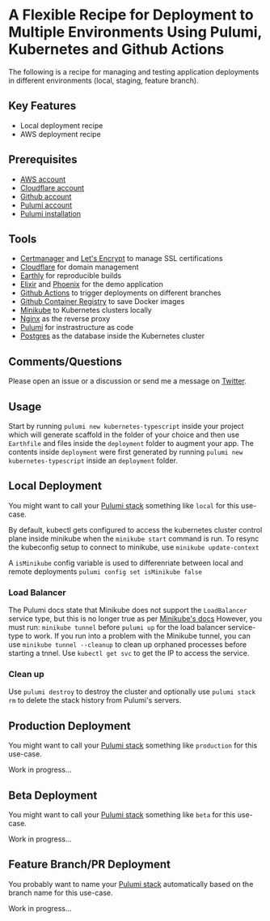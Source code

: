 # A Flexible Recipe for Deployment to Multiple Environments Using Pulumi, Kubernetes and Github Actions
The following is a recipe for managing and testing application deployments in different environments (local, staging, feature branch). 

## Key Features
- Local deployment recipe
- AWS deployment recipe

## Prerequisites
- [AWS account](https://aws.amazon.com/account/)
- [Cloudflare account](https://www.cloudflare.com/en-ca/)
- [Github account](https://github.com)
- [Pulumi account](https://www.pulumi.com/)
- [Pulumi installation](https://www.pulumi.com/docs/get-started/kubernetes/begin/)

## Tools
- [Certmanager](https://github.com/cert-manager/cert-manager) and [Let's Encrypt](https://letsencrypt.org/) to manage SSL certifications
- [Cloudflare](https://www.cloudflare.com/en-ca/) for domain management
- [Earthly](https://earthly.dev/) for reproducible builds
- [Elixir](https://elixir-lang.org/) and [Phoenix](https://www.phoenixframework.org/) for the demo application
- [Github Actions](https://github.com/features/actions) to trigger deployments on different branches
- [Github Container Registry](https://docs.github.com/en/packages/working-with-a-github-packages-registry/working-with-the-container-registry) to save Docker images
- [Minikube](https://minikube.sigs.k8s.io/docs/start/) to Kubernetes clusters locally 
- [Nginx](https://www.nginx.com/) as the reverse proxy
- [Pulumi](https://www.pulumi.com/) for instrastructure as code
- [Postgres](https://www.postgresql.org/) as the database inside the Kubernetes cluster

## Comments/Questions
Please open an issue or a discussion or send me a message on [Twitter](https://twitter.com/vinnerroy).

## Usage
Start by running `pulumi new kubernetes-typescript` inside your project which will generate scaffold in the folder of your choice and then use `Earthfile` and files inside the `deployment` folder to augment your app. The contents inside `deployment` were first generated by running `pulumi new kubernetes-typescript` inside an `deployment` folder.

## Local Deployment
You might want to call your [Pulumi stack](https://www.pulumi.com/docs/intro/concepts/stack/) something like `local` for this use-case.

By default, kubectl gets configured to access the kubernetes cluster control plane inside minikube when the `minikube start` command is run.
To resync the kubeconfig setup to connect to minikube, use `minikube update-context`

A `isMinikube` config variable is used to differenriate between local and remote deployments
`pulumi config set isMinikube false`

### Load Balancer
The Pulumi docs state that Minikube does not support the `LoadBalancer` service type, but this is no longer true as per [Minikube's docs](https://minikube.sigs.k8s.io/docs/handbook/accessing/#loadbalancer-access)
However, you must run: `minikube tunnel` before `pulumi up` for the load balancer service-type to work.
If you run into a problem with the Minikube tunnel, you can use `minikube tunnel --cleanup` to clean up orphaned processes before starting a tnnel.
Use `kubectl get svc` to get the IP to access the service.

### Clean up
Use `pulumi destroy` to destroy the cluster and optionally use `pulumi stack rm` to delete the stack history from Pulumi's servers.

## Production Deployment
You might want to call your [Pulumi stack](https://www.pulumi.com/docs/intro/concepts/stack/) something like `production` for this use-case.

Work in progress...

## Beta Deployment
You might want to call your [Pulumi stack](https://www.pulumi.com/docs/intro/concepts/stack/) something like `beta` for this use-case.

Work in progress...

## Feature Branch/PR Deployment
You probably want to name your [Pulumi stack](https://www.pulumi.com/docs/intro/concepts/stack/) automatically based on the branch name for this use-case.

Work in progress...
